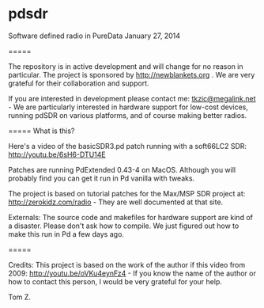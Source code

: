pdsdr
=====

Software defined radio in PureData
January 27, 2014

=====

The repository is in active development and will change for no reason in particular. The project is sponsored by http://newblankets.org . We are very grateful for their collaboration and support.

If you are interested in development please contact me: tkzic@megalink.net - We are particularly interested in hardware support for low-cost devices, running pdSDR on various platforms, and of course making better radios.

=====
What is this?

Here's a video of the basicSDR3.pd patch running with a soft66LC2 SDR: http://youtu.be/6sH6-DTU14E

Patches are running PdExtended 0.43-4 on MacOS. Although you will probably find you can get it run in Pd vanilla with tweaks.

The project is based on tutorial patches for the Max/MSP SDR project at: http://zerokidz.com/radio - They are well documented at that site.

Externals: The source code and makefiles for hardware support are kind of a disaster. Please don't ask how to compile.  We just figured out how to make this run in Pd a few days ago.

=====

Credits: This project is based on the work of the author if this video from 2009: http://youtu.be/oVKu4eynFz4 - If you know the name of the author or how to contact this person, I would be very grateful for your help.

Tom Z.
